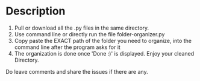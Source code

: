 # Description

1. Pull or download all the .py files in the same directory.
2. Use command line or directly run the file folder-organizer.py
3. Copy paste the EXACT path of the folder you need to organize, into the command line after
the program asks for it
4. The organization is done once 'Done :)' is displayed. Enjoy your cleaned Directory.

Do leave comments and share the issues if there are any.